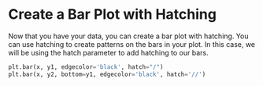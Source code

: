 # Create a Bar Plot with Hatching

Now that you have your data, you can create a bar plot with hatching. You can use hatching to create patterns on the bars in your plot. In this case, we will be using the hatch parameter to add hatching to our bars.

```python
plt.bar(x, y1, edgecolor='black', hatch="/")
plt.bar(x, y2, bottom=y1, edgecolor='black', hatch='//')
```
